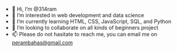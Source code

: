 - 👋 Hi, I’m @314ram
- 👀 I’m interested in web development and data science
- 🌱 I’m currently learning HTML, CSS, JavaScript, SQL, and Python
- 💞️ I’m looking to collaborate on all kinds of beginners project
- 📫 Please do not hasitate to reach me, you can email me on perambahas@gmail.com

